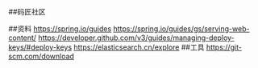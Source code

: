 ##码匠社区

##资料
https://spring.io/guides
https://spring.io/guides/gs/serving-web-content/
https://developer.github.com/v3/guides/managing-deploy-keys/#deploy-keys
https://elasticsearch.cn/explore
##工具
https://git-scm.com/download

